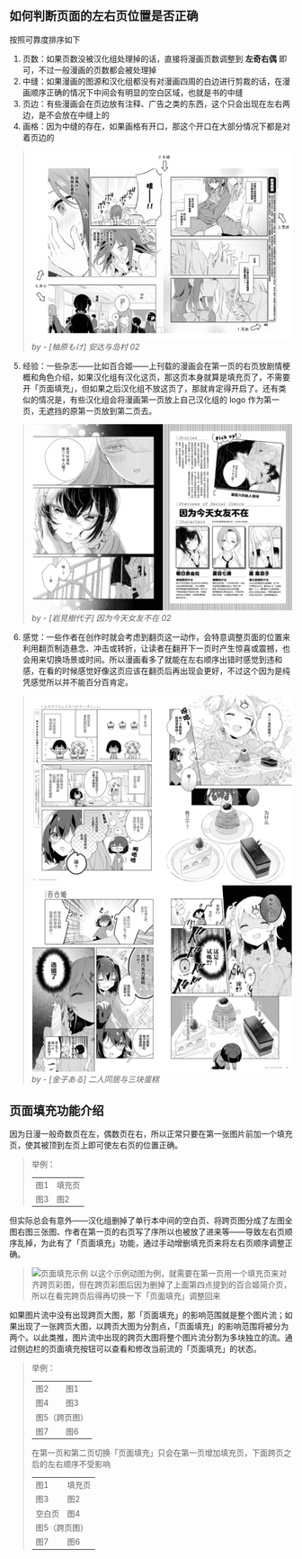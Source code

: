 ## 如何判断页面的左右页位置是否正确

按照可靠度排序如下

1. 页数：如果页数没被汉化组处理掉的话，直接将漫画页数调整到 **左奇右偶** 即可，不过一般漫画的页数都会被处理掉
2. 中缝：如果漫画的图源和汉化组都没有对漫画四周的白边进行剪裁的话，在漫画顺序正确的情况下中间会有明显的空白区域，也就是书的中缝
3. 页边：有些漫画会在页边放有注释、广告之类的东西，这个只会出现在左右两边，是不会放在中缝上的
4. 画格：因为中缝的存在，如果画格有开口，那这个开口在大部分情况下都是对着页边的

> ![判断左右页位置例图](./images/判断左右页位置例图.png)
> *by - [柚原もけ] 安达与岛村 02*

5. 经验：一些杂志——比如百合姬——上刊载的漫画会在第一页的右页放剧情梗概和角色介绍，如果汉化组有汉化这页，那这页本身就算是填充页了，不需要开「页面填充」，但如果之后汉化组不放这页了，那就肯定得开启了。还有类似的情况是，有些汉化组会将漫画第一页放上自己汉化组的 logo 作为第一页，无遮挡的原第一页放到第二页去。

> ![百合姬简介页例图](./images/百合姬简介页例图.png)
> *by - [岩見樹代子] 因为今天女友不在 02*

6. 感觉：一些作者在创作时就会考虑到翻页这一动作，会特意调整页面的位置来利用翻页制造悬念、冲击或转折，让读者在翻开下一页时产生惊喜或震撼，也会用来切换场景或时间。所以漫画看多了就能在左右顺序出错时感觉到违和感，在看的时候感觉好像这页应该在翻页后再出现会更好，不过这个因为是纯凭感觉所以并不能百分百肯定。

> ![翻页分镜例图1](./images/翻页分镜例图1.png)
> ![翻页分镜例图2](./images/翻页分镜例图2.png)
> *by - [金子ある] 二人同居与三块蛋糕*

## 页面填充功能介绍

因为日漫一般奇数页在左，偶数页在右，所以正常只要在第一张图片前加一个填充页，使其被顶到左页上即可使左右页的位置正确。

<blockquote>
  <p>举例：</p>

  <table>
    <tr>
      <td>图1</td>
      <td>填充页</td>
    </tr>
    <tr>
      <td>图3</td>
      <td>图2</td>
    </tr>
  </table>
</blockquote>

但实际总会有意外——汉化组删掉了单行本中间的空白页、将跨页图分成了左图全图右图三张图、作者在第一页的右页写了序所以也被放了进来等——导致左右页顺序乱掉，为此有了「页面填充」功能，通过手动增删填充页来将左右页顺序调整正确。

> ![页面填充示例](./images/页面填充示例.webp)
> 以这个示例动图为例，就需要在第一页用一个填充页来对齐跨页彩图，但在跨页彩图后因为删掉了上面第四点提到的百合姬简介页，所以在看完跨页后得再切换一下「页面填充」调整回来

如果图片流中没有出现跨页大图，那「页面填充」的影响范围就是整个图片流；如果出现了一张跨页大图，以跨页大图为分割点，「页面填充」的影响范围将被分为两个。以此类推，图片流中出现的跨页大图将整个图片流分割为多块独立的流。通过侧边栏的页面填充按钮可以查看和修改当前流的「页面填充」的状态。

<blockquote>
  <p>举例：</p>

  <table>
    <tr>
      <td>图2</td>
      <td>图1</td>
    </tr>
    <tr>
      <td>图4</td>
      <td>图3</td>
    </tr>
    <tr>
      <td colspan="2">图5（跨页图）</td>
    </tr>
    <tr>
      <td>图7</td>
      <td>图6</td>
    </tr>
  </table>

  <p>在第一页和第二页切换「页面填充」只会在第一页增加填充页，下面跨页之后的左右顺序不受影响</p>

  <table>
    <tr>
      <td>图1</td>
      <td>填充页</td>
    </tr>
    <tr>
      <td>图3</td>
      <td>图2</td>
    </tr>
    <tr>
      <td>空白页</td>
      <td>图4</td>
    </tr>
    <tr>
      <td colspan="2">图5（跨页图）</td>
    </tr>
    <tr>
      <td>图7</td>
      <td>图6</td>
    </tr>
  </table>
</blockquote>
